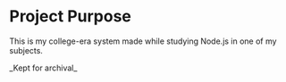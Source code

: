 **<h1>Project Purpose</h1>**
<p>This is my college-era system made while studying Node.js in one of my subjects.</p>
_Kept for archival_
